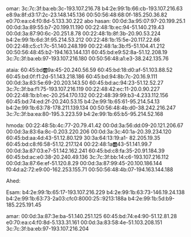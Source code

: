 omar: 
3c:7c:3f:ba:eb:3c-193.107.216.78
b4:2e:99:1b:66:cb-193.107.216.63
e8:9a:8f:d3:17:2c-23.148.145.136
00:50:56:48:68:0f-185.250.36.82
e0:70:ea:c4:f0:8d-5.133.30.222
abo hasan: 
00:0d:3a:95:07:97-20.199.25.1
00:0d:3a:89:55:b7-20.199.11.190
00:22:48:1b:ec:94-51.140.219.43
00:0d:3a:87:90:6c-20.251.8.78
00:22:48:1b:8f:3b-20.90.53.224
b4:2e:99:1b:6d:3f:95.214.53.212
00:22:48:1b:15:5e-20.117.22.66
00:22:48:c5:c1:7c-51.140.248.199
00:22:48:1a:3b:f5-51.104.41.212
00:50:56:48:45:b2-194.163.144.131
60:45:bd:e9:52:8a-51.12.208.19
3c:7c:3f:ba:eb:97-193.107.216.180
00:50:56:48:a1:e3-38.242.135.76


ataia: 
60:45:bd:ab:9a:45-20.240.56.59
60:45:bd:18:d0:af-51.103.88.52
60:45:bd:0f:f1:2d-51.143.218.186
60:45:bd:94:8b:7c-20.16.9.111
00:0d:3a:83:5e:69-20.203.143.50
60:45:bd:ac:94:23-51.12.52.27
3c:7c:3f:ba:f1:75-193.107.216.119
00:22:48:42:ec:11-20.0.90.227
00:22:48:1b:b1:ec-20.254.170.132
00:22:48:39:99:b3-4.233.112.156
60:45:bd:74:ed:2f-20.240.53.15
b4:2e:99:1b:65:61-95.214.54.13
b4:2e:99:1b:63:78-178.211.139.134
00:50:56:48:4b:d0-38.242.216.247
3c:7c:3f:ba:ea:80-195.3.223.59
b4:2e:99:1b:65:b5-95.214.52.168

hmoda: 
00:22:48:5b:4c:77-20.79.41.42
00:0d:3a:56:dd:09-20.121.206.67
00:0d:3a:83:6a:8c-0.203.220.206 
00:0d:3a:3c:40:1a-20.39.234.120
60:45:bd:aa:4d:43-51.12.80.129
30:3a:64:13:19:a1- 82.205.19.35
60:45:bd:c8:f6:58-51.12.217.124 
00:22:48:1a:ab:43-51.141.99.7
00:0d:3a:87:03:e7-51.142.162.241
60:45:bd:c8:fa:35-20.91.184.39
60:45:bd:ac:e0:38-20.240.49.136
3c:7c:3f:bb:14:c6-193.107.216.112
00:0d:3a:87:6e:ef-51.120.8.29
00:0d:3a:87:99:45-20.100.186.144  
f0:4d:a2:72:e9:00-162.253.155.71
00:50:56:48:4b:07-194.163.144.188




Ahed: 


Esam: 
b4:2e:99:1b:65:17-193.107.216.229
b4:2e:99:1b:63:73-146.19.24.138
b4:2e:99:1b:63:73-2a03:cfc0:8000:25::9213:188a
b4:2e:99:1b:5d:b9-185.225.191.45

amar: 
00:0d:3a:87:3e:ba-51.140.251.125
60:45:bd:74:e4:90-51.12.81.28
e0:70:ea:c4:f0:8d-5.133.31.161
00:0d:3a:83:58:4e-51.103.208.151
3c:7c:3f:ba:eb:97-193.107.216.204
